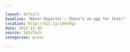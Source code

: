 ```yaml
---

layout: default
headline: "Water Reporter – There’s an app for that!"
location: http://bit.ly/196vPgu
date: 2013-11-20
source: 501cTech
categories: press

---
```

